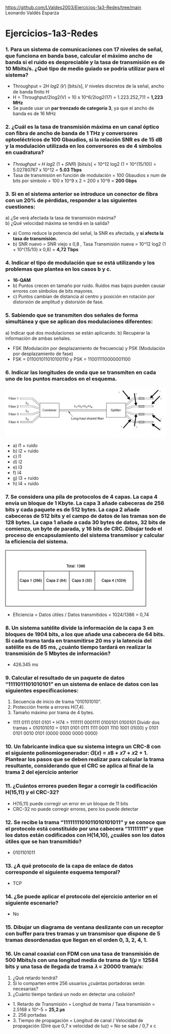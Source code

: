 https://github.com/LValdes2003/Ejercicios-1a3-Redes/tree/main  
Leonardo Valdés Esparza

# Ejercicios-1a3-Redes

### 1. Para un sistema de comunicaciones con 17 niveles de señal, que funciona en banda base, calcular el máximo ancho de banda si el ruido es despreciable y la tasa de transmisión es de 10 Mbits/s. ¿Qué tipo de medio guiado se podría utilizar para el sistema?
- Throughput = 2𝐻 𝑙𝑜𝑔2 (𝑉) [bits/s], 𝑉 niveles discretos de la señal, ancho de banda finito H
- H = Throughput/2log2(V) = 10 x 10^6/2log2(17) = 1.223.252,711 = **1,223 MHz**
- Se puede usar un **par trenzado de categoría 3**, ya que el ancho de banda es de 16 MHz

### 2. ¿Cuál es la tasa de transmisión máxima en un canal óptico con fibra de ancho de banda de 1 THz y conversores optoeléctricos de 100 Gbaudios, si la relación SNR es de 15 dB y la modulación utilizada en los conversores es de 4 símbolos en cuadratura?
- 𝑇ℎ𝑟𝑜𝑢𝑔ℎ𝑝𝑢𝑡 = 𝐻 𝑙𝑜𝑔2 (1 + 𝑆𝑁𝑅) [bits/s] = 10^12 log2 (1 + 10^(15/10)) = 5.02780767 x 10^12 = **5.03 Tbps**
- Tasa de transmisión en función de modulación = 100 Gbaudios x num de bits por símbolo = 100 x 10^9 x 2 = 200 x 10^9 = **200 Gbps**

### 3. Si en el sistema anterior se introduce un conector de fibra con un 20% de pérdidas, responder a las siguientes cuestiones:  
a) ¿Se verá afectada la tasa de transmisión máxima?  
b) ¿Qué velocidad máxima se tendrá en la salida?
- a) Como reduce la potencia del señal, la SNR es afectada, y **sí afecta la tasa de transmisión.**
- b) SNR nuevo = SNR viejo x 0,8 , Tasa Transmisión nueva = 10^12 log2 (1 + 10^(15/10) x 0,8) = **4,72 Tbps**

### 4. Indicar el tipo de modulación que se está utilizando y los problemas que plantea en los casos b y c.
- **16-QAM**
- b) Puntos crecen en tamaño por ruido. Ruidos mas bajos pueden causar errores con símbolos de bits mayores.
- c) Puntos cambian de distancia al centro y posición en rotación por distorsión de amplitud y distorsión de fase.

### 5. Sabiendo que se transmiten dos señales de forma simultánea y que se aplican dos modulaciones diferentes:
a) Indicar qué dos modulaciones se están aplicando.
b) Recuperar la información de ambas señales.
- FSK (Modulación por desplazamiento de frecuencia) y PSK (Modulación por desplazamiento de fase)
- FSK = 011001011010100110 y PSK = 110011110000001100

### 6. Indicar las longitudes de onda que se transmiten en cada uno de los puntos marcados en el esquema.
![Figura 1](/Diagramas/Figura1.png)
- a) l1 + ruido
- b) l2 + ruido
- c) l1
- d) l2
- e) l3 
- f) l4
- g) l3 + ruido
- h) l4 + ruido

### 7. Se considera una pila de protocolos de 4 capas. La capa 4 envía un bloque de 1 Kbyte. La capa 3 añade cabeceras de 256 bits y cada paquete es de 512 bytes. La capa 2 añade cabeceras de 512 bits y el campo de datos de las tramas son de 128 bytes. La capa 1 añade a cada 30 bytes de datos, 32 bits de comienzo, un byte de parada, y 16 bits de CRC. Dibujar todo el proceso de encapsulamiento del sistema transmisor y calcular la eficiencia del sistema.
![Figura 2](/Diagramas/Figura2.png)
- Eficiencia = Datos útiles / Datos transmitidos = 1024/1386 = 0,74

### 8. Un sistema satélite divide la información de la capa 3 en bloques de 1904 bits, a los que añade una cabecera de 64 bits. Si cada trama tarda en transmitirse 20 ms y la latencia del satélite es de 85 ms, ¿cuánto tiempo tardará en realizar la transmisión de 5 Mbytes de información?
- 426.345 ms

### 9. Calcular el resultado de un paquete de datos “1111011101010101” en un sistema de enlace de datos con las siguientes especificaciones:
1. Secuencia de inicio de trama “010101010”.
2. Protección frente a errores H(7,4).
3. Tamaño máximo por trama de 4 bytes.
- 1111 0111 0101 0101 + H74 = 1111111 0001111 0100101 0100101 Dividir dos tramas + 010101010 = 0101 0101 0111 1111 0001 1110 1001 01(00) y 0101 0101 0010 0101 (0000 0000 0000 0000)

### 10. Un fabricante indica que su sistema integra un CRC-8 con el siguiente polinomiogenerador: 𝐺(𝑥) = 𝑥8 + 𝑥7 + 𝑥2 + 1. Plantear los pasos que se deben realizar para calcular la trama resultante, considerando que el CRC se aplica al final de la trama 2 del ejercicio anterior

### 11. ¿Cuántos errores pueden llegar a corregir la codificación H(15,11) y el CRC-32?
- H(15,11) puede corregir un error en un bloque de 11 bits
- CRC-32 no puede corregir errores, pero los puede detectar

### 12. Se recibe la trama “1111111101011010101011” y se conoce que el protocolo está constituido por una cabecera “11111111” y que los datos están codificados con H(14,10), ¿cuáles son los datos útiles que se han transmitido?
- 0101101011

### 13. ¿A qué protocolo de la capa de enlace de datos corresponde el siguiente esquema temporal?
- TCP

### 14. ¿Se puede aplicar el protocolo del ejercicio anterior en el siguiente escenario?
- No

### 15. Dibujar un diagrama de ventana deslizante con un receptor con buffer para tres tramas y un transmisor que dispone de 5 tramas desordenadas que llegan en el orden 0, 3, 2, 4, 1.

### 16. Un canal coaxial con FDM con una tasa de transmisión de 500 Mbits/s con una longitud media de trama de 1/𝜇 = 12584 bits y una tasa de llegada de trama 𝜆 = 20000 trama/s:
1. ¿Qué retardo tendrá?
2. Si lo comparten entre 256 usuarios ¿cuántas portadoras serán necesarias?
3. ¿Cuánto tiempo tardará un nodo en detectar una colisión?
- 1\. Retardo de Transmisión = Longitud de trama / Tasa transmisión = 2.5168 x 10^-5 = **25,2 µs**
- 2\. 256 portadas
- 3\. Tiempo de propagación = Longitud de canal / Velocidad de propagación (Diré que 0,7 x velocidad de luz) = No se sabe / 0,7 x c

### 
